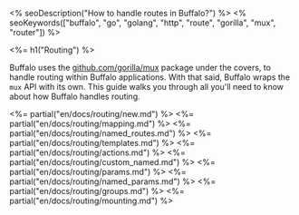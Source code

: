 <% seoDescription("How to handle routes in Buffalo?") %>
<% seoKeywords(["buffalo", "go", "golang", "http", "route", "gorilla", "mux", "router"]) %>

<%= h1("Routing") %>

Buffalo uses the [github.com/gorilla/mux](http://www.gorillatoolkit.org/pkg/mux) package under the covers, to handle routing within Buffalo applications. With that said, Buffalo wraps the `mux` API with its own. This guide walks you through all you'll need to know about how Buffalo handles routing.

<%= partial("en/docs/routing/new.md") %>
<%= partial("en/docs/routing/mapping.md") %>
<%= partial("en/docs/routing/named_routes.md") %>
<%= partial("en/docs/routing/templates.md") %>
<%= partial("en/docs/routing/actions.md") %>
<%= partial("en/docs/routing/custom_named.md") %>
<%= partial("en/docs/routing/params.md") %>
<%= partial("en/docs/routing/named_params.md") %>
<%= partial("en/docs/routing/groups.md") %>
<%= partial("en/docs/routing/mounting.md") %>
